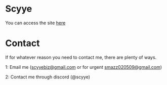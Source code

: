 # Scyye
You can access the site [here](https://scyye.github.io)

# Contact
If for whatever reason you need to contact me, there are plenty of ways.

1: Email me (scyyebiz@gmail.com or for urgent smazz020509@gmail.com)

2: Contact me through discord (@scyye)
